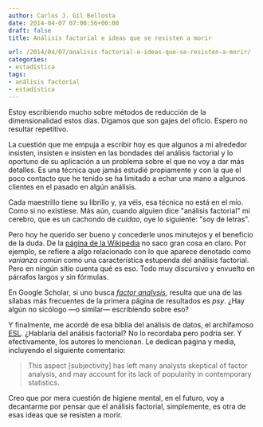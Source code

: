 ```yaml
---
author: Carlos J. Gil Bellosta
date: 2014-04-07 07:00:56+00:00
draft: false
title: Análisis factorial e ideas que se resisten a morir

url: /2014/04/07/analisis-factorial-e-ideas-que-se-resisten-a-morir/
categories:
- estadística
tags:
- análisis factorial
- estadística
---
```


Estoy escribiendo mucho sobre métodos de reducción de la dimensionalidad estos días. Digamos que son gajes del oficio. Espero no resultar repetitivo.

La cuestión que me empuja a escribir hoy es que algunos a mi alrededor insisten, insisten e insisten en las bondades del análisis factorial y lo oportuno de su aplicación a un problema sobre el que no voy a dar más detalles. Es una técnica que jamás estudié propiamente y con la que el poco contacto que he tenido se ha limitado a echar una mano a algunos clientes en el pasado en algún análisis.

Cada maestrillo tiene su librillo y, ya véis, esa técnica no está en el mío. Como si no existiese. Más aún, cuando alguien dice "análisis factorial" mi cerebro, que es un cachondo de _cuidao_, oye lo siguiente: "soy de letras".

Pero hoy he querido ser bueno y concederle unos minutejos y el beneficio de la duda. De la [página de la Wikipedia](http://en.wikipedia.org/wiki/Factor_analysis) no saco gran cosa en claro. Por ejemplo, se refiere a algo relacionado con lo que aparece denotado como _varianza común_ como una característica estupenda del análisis factorial. Pero en ningún sitio cuenta qué es eso. Todo muy discursivo y envuelto en párrafos largos y sin fórmulas.

En Google Scholar, si uno busca [_factor analysis_](http://scholar.google.com/scholar?hl=es&q=factor+analysis&btnG=&lr=), resulta que una de las sílabas más frecuentes de la primera página de resultados es _psy_. ¿Hay algún no sicólogo —o similar— escribiendo sobre eso?

Y finalmente, me acordé de esa biblia del análisis de datos, el archifamoso [ESL](http://statweb.stanford.edu/~tibs/ElemStatLearn/). ¿Hablaría del análisis factorial? No lo recordaba pero podría ser. Y efectivamente, los autores lo mencionan. Le dedican página y media, incluyendo el siguiente comentario:

>This aspect [subjectivity] has left many analysts skeptical of factor analysis, and may account for its lack of popularity in contemporary statistics.

Creo que por mera cuestión de higiene mental, en el futuro, voy a decantarme por pensar que el análisis factorial, simplemente, es otra de esas ideas que se resisten a morir.
